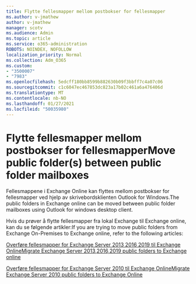 ```yaml
---
title: Flytte fellesmapper mellom postbokser for fellesmapper
ms.author: v-jmathew
author: v-jmathew
manager: scotv
ms.audience: Admin
ms.topic: article
ms.service: o365-administration
ROBOTS: NOINDEX, NOFOLLOW
localization_priority: Normal
ms.collection: Adm_O365
ms.custom:
- "3500007"
- "7983"
ms.openlocfilehash: 5edcff180bb8599b882630b09f3bbff7c4a07c06
ms.sourcegitcommit: c1c6047ec467853dc823a17b02c461a6a476406d
ms.translationtype: MT
ms.contentlocale: nb-NO
ms.lasthandoff: 01/27/2021
ms.locfileid: "50035980"
---
```

# <a name="move-public-folders-between-public-folder-mailboxes"></a><span data-ttu-id="33ffb-102">Flytte fellesmapper mellom postbokser for fellesmapper</span><span class="sxs-lookup"><span data-stu-id="33ffb-102">Move public folder(s) between public folder mailboxes</span></span>

<span data-ttu-id="33ffb-103">Fellesmappene i Exchange Online kan flyttes mellom postbokser for fellesmapper ved hjelp av skrivebordsklienten Outlook for Windows.</span><span class="sxs-lookup"><span data-stu-id="33ffb-103">The public folders in Exchange online can be moved between public folder mailboxes using Outlook for windows desktop client.</span></span>

<span data-ttu-id="33ffb-104">Hvis du prøver å flytte fellesmapper fra lokal Exchange til Exchange online, kan du se følgende artikler:</span><span class="sxs-lookup"><span data-stu-id="33ffb-104">If you are trying to move public folders from Exchange On-Premises to Exchange online, refer to the following articles:</span></span>

[<span data-ttu-id="33ffb-105">Overføre fellesmapper for Exchange Server 2013 2016 2019 til Exchange Online</span><span class="sxs-lookup"><span data-stu-id="33ffb-105">Migrate Exchange Server 2013,2016,2019 public folders to Exchange online</span></span>](https://aka.ms/ModernPFToEXO)

[<span data-ttu-id="33ffb-106">Overføre fellesmapper for Exchange Server 2010 til Exchange Online</span><span class="sxs-lookup"><span data-stu-id="33ffb-106">Migrate Exchange Server 2010 public folders to Exchange Online</span></span>](https://aka.ms/LegacyPFToEXO)
